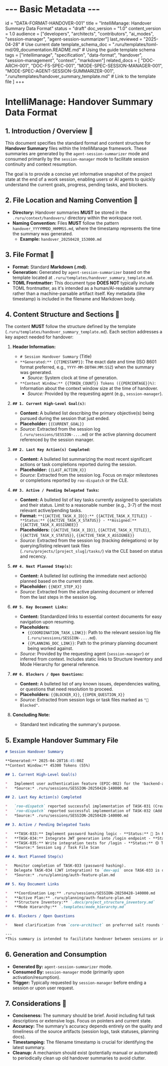 # --- Basic Metadata ---
id = "DATA-FORMAT-HANDOVER-001"
title = "IntelliManage: Handover Summary Data Format"
status = "draft"
doc_version = "1.0"
content_version = 1.0
audience = ["developers", "architects", "contributors", "ai_modes", "session-manager", "agent-session-summarizer"]
last_reviewed = "2025-04-28" # Use current date
template_schema_doc = ".ruru/templates/toml-md/09_documentation.README.md" # Using the guide template schema
tags = ["intellimanage", "specification", "data-format", "handover", "session-management", "context", "markdown"]
related_docs = [
    "DOC-ARCH-001",
    "DOC-FS-SPEC-001",
    "MODE-SPEC-SESSION-MANAGER-001",
    "MODE-SPEC-AGENT-SESSION-SUMMARIZER-001",
    ".ruru/templates/handover_summary_template.md" # Link to the template file
    ]
+++

# IntelliManage: Handover Summary Data Format

## 1. Introduction / Overview 🎯

This document specifies the standard format and content structure for **Handover Summary** files within the IntelliManage framework. These summaries are generated by the `agent-session-summarizer` mode and consumed primarily by the `session-manager` mode to facilitate session continuity and context resumption.

The goal is to provide a concise yet informative snapshot of the project state at the end of a work session, enabling users or AI agents to quickly understand the current goals, progress, pending tasks, and blockers.

## 2. File Location and Naming Convention 📍

*   **Directory:** Handover summaries **MUST** be stored in the `.ruru/context/handovers/` directory within the workspace root.
*   **Naming Convention:** Files **MUST** follow the pattern `handover_YYYYMMDD_HHMMSS.md`, where the timestamp represents the time the summary was generated.
    *   **Example:** `handover_20250428_153000.md`

## 3. File Format 📄

*   **Format:** Standard **Markdown (.md)**.
*   **Generation:** Generated by `agent-session-summarizer` based on the template located at `.ruru/templates/handover_summary_template.md`.
*   **TOML Frontmatter:** This document type **DOES NOT** typically include TOML frontmatter, as it's intended as a human/AI-readable summary rather than a machine-parsable artifact itself. Key metadata (like timestamp) is included in the filename and Markdown body.

## 4. Content Structure and Sections 🧱

The content **MUST** follow the structure defined by the template (`.ruru/templates/handover_summary_template.md`). Each section addresses a key aspect needed for handover:

1.  **Header Information:**
    *   `# Session Handover Summary` (Title)
    *   `**Generated:** {{TIMESTAMP}}`: The exact date and time (ISO 8601 format preferred, e.g., `YYYY-MM-DDTHH:MM:SSZ`) when the summary was generated.
        *   *Source:* System clock at time of generation.
    *   `**Context Window:** {{TOKEN_COUNT}} Tokens ({{PERCENTAGE}}%)`: Information about the context window size at the time of handover.
        *   *Source:* Provided by the requesting agent (e.g., `session-manager`).

2.  **`## 1. Current High-Level Goal(s)`:**
    *   **Content:** A bulleted list describing the primary objective(s) being pursued during the session that just ended.
    *   **Placeholder:** `{{CURRENT_GOAL}}`
    *   *Source:* Extracted from the session log (`.ruru/sessions/SESSION-....md`) or the active planning document referenced by the session manager.

3.  **`## 2. Last Key Action(s) Completed`:**
    *   **Content:** A bulleted list summarizing the most recent significant actions or task completions reported during the session.
    *   **Placeholder:** `{{LAST_ACTION_X}}`
    *   *Source:* Extracted from the session log. Focus on major milestones or completions reported by `roo-dispatch` or the CLE.

4.  **`## 3. Active / Pending Delegated Tasks`:**
    *   **Content:** A bulleted list of key tasks currently assigned to specialists and their status. Limit to a reasonable number (e.g., 3-7) of the most relevant active/pending tasks.
    *   **Format:** `**{{ACTIVE_TASK_X_ID}}:** {{ACTIVE_TASK_X_TITLE}} - **Status:** {{ACTIVE_TASK_X_STATUS}} - **Assigned:** {{ACTIVE_TASK_X_ASSIGNEE}}`
    *   **Placeholders:** `{{ACTIVE_TASK_X_ID}}`, `{{ACTIVE_TASK_X_TITLE}}`, `{{ACTIVE_TASK_X_STATUS}}`, `{{ACTIVE_TASK_X_ASSIGNEE}}`
    *   *Source:* Extracted from the session log (tracking delegations) or by querying/listing relevant task files (`.ruru/projects/[project_slug]/tasks/`) via the CLE based on status and recency.

5.  **`## 4. Next Planned Step(s)`:**
    *   **Content:** A bulleted list outlining the immediate next action(s) planned based on the current state.
    *   **Placeholder:** `{{NEXT_STEP_X}}`
    *   *Source:* Extracted from the active planning document or inferred from the last steps in the session log.

6.  **`## 5. Key Document Links`:**
    *   **Content:** Standardized links to essential context documents for easy navigation upon resuming.
    *   **Placeholders:**
        *   `{{COORDINATION_TASK_LINK}}`: Path to the relevant session log file (`.ruru/sessions/SESSION-....md`).
        *   `{{PLANNING_DOC_LINK}}`: Path to the primary planning document being worked against.
    *   *Source:* Provided by the requesting agent (`session-manager`) or inferred from context. Includes static links to Structure Inventory and Mode Hierarchy for general reference.

7.  **`## 6. Blockers / Open Questions`:**
    *   **Content:** A bulleted list of any known issues, dependencies waiting, or questions that need resolution to proceed.
    *   **Placeholders:** `{{BLOCKER_X}}`, `{{OPEN_QUESTION_X}}`
    *   *Source:* Extracted from session logs or task files marked as `"🚧 Blocked"`.

8.  **Concluding Note:**
    *   Standard text indicating the summary's purpose.

## 5. Example Handover Summary File

```markdown
# Session Handover Summary

**Generated:** 2025-04-28T16:45:00Z
**Context Window:** 45300 Tokens (55%)

## 1. Current High-Level Goal(s)

*   Implement user authentication feature (EPIC-002) for the 'backend-api' project.
*   *Source:* .ruru/sessions/SESSION-20250428-140000.md

## 2. Last Key Action(s) Completed

*   `roo-dispatch` reported successful implementation of TASK-031 (Create JWT generation utility) by `dev-python`.
*   `roo-dispatch` reported successful implementation of TASK-032 (Add `/login` endpoint structure) by `dev-api`.
*   *Source:* .ruru/sessions/SESSION-20250428-140000.md

## 3. Active / Pending Delegated Tasks

*   **TASK-033:** Implement password hashing logic - **Status:** 🔵 In Progress - **Assigned:** dev-python
*   **TASK-034:** Integrate JWT generation into /login endpoint - **Status:** 🟡 To Do - **Assigned:** dev-api
*   **TASK-035:** Write integration tests for /login - **Status:** 🟡 To Do - **Assigned:** test-integration
*   *Source:* Session Log / Task File Scan

## 4. Next Planned Step(s)

*   Monitor completion of TASK-033 (password hashing).
*   Delegate TASK-034 (JWT integration) to `dev-api` once TASK-033 is done.
*   *Source:* .ruru/planning/auth-feature-plan.md

## 5. Key Document Links

*   **Coordination Log:** .ruru/sessions/SESSION-20250428-140000.md
*   **Active Plan:** .ruru/planning/auth-feature-plan.md
*   **Structure Inventory:** `.docs/project_structure_inventory.md`
*   **Mode Hierarchy:** `.templates/mode_hierarchy.md`

## 6. Blockers / Open Questions

*   Need clarification from `core-architect` on preferred salt rounds for password hashing (Question logged in session log).

---
*This summary is intended to facilitate handover between sessions or instances.*
```

## 6. Generation and Consumption

*   **Generated By:** `agent-session-summarizer` mode.
*   **Consumed By:** `session-manager` mode (primarily upon activation/resumption).
*   **Trigger:** Typically requested by `session-manager` before ending a session or upon user request.

## 7. Considerations 🤔

*   **Conciseness:** The summary should be brief. Avoid including full task descriptions or extensive logs. Focus on pointers and current state.
*   **Accuracy:** The summary's accuracy depends entirely on the quality and timeliness of the source artifacts (session logs, task statuses, planning docs).
*   **Timestamping:** The filename timestamp is crucial for identifying the latest summary.
*   **Cleanup:** A mechanism should exist (potentially manual or automated) to periodically clean up old handover summaries to avoid clutter.